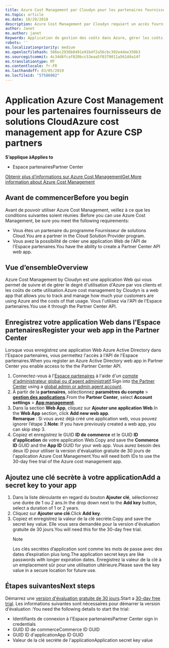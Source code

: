 ```yaml
---
title: Azure Cost Management par Cloudyn pour les partenaires fournisseurs de solutions Cloud | Espace partenaires
ms.topic: article
ms.date: 10/29/2018
description: Azure Cost Management par Cloudyn requiert un accès fourni à l'API de l'Espace partenaires.
author: Janet
ms.author: janet
Keywords: Application de gestion des coûts dans Azure, gérer les coûts, les applications web
robots: ''
ms.localizationpriority: medium
ms.openlocfilehash: 586ec2936b8491e91b4f2a56cbc392e4dee350b3
ms.sourcegitcommit: 4c34d6fcaf020bcc53eaa5f0379011a56149a14f
ms.translationtype: MT
ms.contentlocale: fr-FR
ms.lasthandoff: 03/05/2019
ms.locfileid: "57586082"
---
```

# <a name="azure-cost-management-app-for-azure-csp-partners"></a><span data-ttu-id="a4703-104">Application Azure Cost Management pour les partenaires fournisseurs de solutions Cloud</span><span class="sxs-lookup"><span data-stu-id="a4703-104">Azure cost management app for Azure CSP partners</span></span>  

<span data-ttu-id="a4703-105">**S’applique à**</span><span class="sxs-lookup"><span data-stu-id="a4703-105">**Applies to**</span></span>

-  <span data-ttu-id="a4703-106">Espace partenaires</span><span class="sxs-lookup"><span data-stu-id="a4703-106">Partner Center</span></span>

[<span data-ttu-id="a4703-107">Obtenir plus d’informations sur Azure Cost Management</span><span class="sxs-lookup"><span data-stu-id="a4703-107">Get More information about Azure Cost Management</span></span>](https://go.microsoft.com/fwlink/p/?linkid=857893)

## <a name="before-you-begin"></a><span data-ttu-id="a4703-108">Avant de commencer</span><span class="sxs-lookup"><span data-stu-id="a4703-108">Before you begin</span></span>
<span data-ttu-id="a4703-109">Avant de pouvoir utiliser Azure Cost Management, veillez à ce que les conditions suivantes soient réunies :</span><span class="sxs-lookup"><span data-stu-id="a4703-109">Before you can use Azure Cost Management, be sure you meet the following requirements:</span></span>

- <span data-ttu-id="a4703-110">Vous êtes un partenaire du programme Fournisseur de solutions Cloud.</span><span class="sxs-lookup"><span data-stu-id="a4703-110">You are a partner in the Cloud Solution Provider program.</span></span>
- <span data-ttu-id="a4703-111">Vous avez la possibilité de créer une application Web de l'API de l'Espace partenaires.</span><span class="sxs-lookup"><span data-stu-id="a4703-111">You have the ability to create a Partner Center API web app.</span></span>

## <a name="overview"></a><span data-ttu-id="a4703-112">Vue d’ensemble</span><span class="sxs-lookup"><span data-stu-id="a4703-112">Overview</span></span>

<span data-ttu-id="a4703-113">Azure Cost Management by Cloudyn est une application Web qui vous permet de suivre et de gérer le degré d'utilisation d'Azure par vos clients et les coûts de cette utilisation.</span><span class="sxs-lookup"><span data-stu-id="a4703-113">Azure cost management by Cloudyn is a web app that allows you to track and manage how much your customers are using Azure and the costs of that usage.</span></span> <span data-ttu-id="a4703-114">Vous l'utilisez via l'API de l'Espace partenaires.</span><span class="sxs-lookup"><span data-stu-id="a4703-114">You use it through the Partner Center API.</span></span>

## <a name="register-your-web-app-in-the-partner-center"></a><span data-ttu-id="a4703-115">Enregistrez votre application Web dans l'Espace partenaires</span><span class="sxs-lookup"><span data-stu-id="a4703-115">Register your web app in the Partner Center</span></span>
<span data-ttu-id="a4703-116">Lorsque vous enregistrez une application Web Azure Active Directory dans l'Espace partenaires, vous permettez l'accès à l'API de l'Espace partenaires.</span><span class="sxs-lookup"><span data-stu-id="a4703-116">When you register an Azure Active Directory web app in Partner Center you enable access to the the Partner Center API.</span></span> 
1.  <span data-ttu-id="a4703-117">Connectez-vous à l'[Espace partenaires](https://partnercenter.microsoft.com/en-us/pcv/dashboard/overview) à l'aide d'un [compte d'administrateur global ou d'agent administratif](create-user-accounts-and-set-permissions.md).</span><span class="sxs-lookup"><span data-stu-id="a4703-117">Sign into [the Partner Center](https://partnercenter.microsoft.com/en-us/pcv/dashboard/overview) using a [global admin or admin agent account](create-user-accounts-and-set-permissions.md).</span></span>
2.  <span data-ttu-id="a4703-118">À partir de la **partenaires**, sélectionnez **paramètres du compte** &gt;  **[gestion des applications](https://partnercenter.microsoft.com/en-us/pcv/apiintegration/appmanagement)**.</span><span class="sxs-lookup"><span data-stu-id="a4703-118">From the **Partner Center**, select **Account settings** &gt; **[App management](https://partnercenter.microsoft.com/en-us/pcv/apiintegration/appmanagement)**.</span></span>
3.  <span data-ttu-id="a4703-119">Dans la section **Web App**, cliquez sur **Ajouter une application Web**.</span><span class="sxs-lookup"><span data-stu-id="a4703-119">In the **Web App** section, click **Add new web app**.</span></span>
<br> <span data-ttu-id="a4703-120">**Remarque** : Si vous avez déjà créé une application web, vous pouvez ignorer l’étape 3.</span><span class="sxs-lookup"><span data-stu-id="a4703-120">**Note**: If you have previously created a web app, you can skip step 3.</span></span>
4.  <span data-ttu-id="a4703-121">Copiez et enregistrez le GUID **ID de commerce** et le GUID **ID d'application** de votre application Web.</span><span class="sxs-lookup"><span data-stu-id="a4703-121">Copy and save the **Commerce ID** GUID and the **App ID** GUID for your web app.</span></span> <span data-ttu-id="a4703-122">Vous aurez besoin des deux ID pour utiliser la version d'évaluation gratuite de 30 jours de l'application Azure Cost Management.</span><span class="sxs-lookup"><span data-stu-id="a4703-122">You will need both IDs to use the 30-day free trial of the Azure cost management app.</span></span>

## <a name="add-a-secret-key-to-your-app"></a><span data-ttu-id="a4703-123">Ajoutez une clé secrète à votre application</span><span class="sxs-lookup"><span data-stu-id="a4703-123">Add a secret key to your app</span></span>
1. <span data-ttu-id="a4703-124">Dans la liste déroulante en regard du bouton **Ajouter clé**, sélectionnez une durée de 1 ou 2 ans.</span><span class="sxs-lookup"><span data-stu-id="a4703-124">In the drop down next to the **Add key** button, select a duration of 1 or 2 years.</span></span>
2. <span data-ttu-id="a4703-125">Cliquez sur **Ajouter une clé**.</span><span class="sxs-lookup"><span data-stu-id="a4703-125">Click **Add key**.</span></span> 
3. <span data-ttu-id="a4703-126">Copiez et enregistrez la valeur de la clé secrète.</span><span class="sxs-lookup"><span data-stu-id="a4703-126">Copy and save the secret key value.</span></span> <span data-ttu-id="a4703-127">Elle vous sera demandée pour la version d'évaluation gratuite de 30 jours.</span><span class="sxs-lookup"><span data-stu-id="a4703-127">You will need this for the 30-day free trial.</span></span><br>
   > [!NOTE]  
   > <span data-ttu-id="a4703-128">Les clés secrètes d’application sont comme les mots de passe avec des dates d’expiration plus long.</span><span class="sxs-lookup"><span data-stu-id="a4703-128">The application secret keys are like passwords with longer expiration dates.</span></span> <span data-ttu-id="a4703-129">Enregistrez la valeur de la clé à un emplacement sûr pour une utilisation ultérieure.</span><span class="sxs-lookup"><span data-stu-id="a4703-129">Please save the key value in a secure location for future use.</span></span>

## <a name="next-steps"></a><span data-ttu-id="a4703-130">Étapes suivantes</span><span class="sxs-lookup"><span data-stu-id="a4703-130">Next steps</span></span>
<span data-ttu-id="a4703-131">Démarrez une [version d'évaluation gratuite de 30 jours](https://go.microsoft.com/fwlink/?linkid=857895).</span><span class="sxs-lookup"><span data-stu-id="a4703-131">Start a [30-day free trial](https://go.microsoft.com/fwlink/?linkid=857895).</span></span>
<span data-ttu-id="a4703-132">Les informations suivantes sont nécessaires pour démarrer la version d'évaluation :</span><span class="sxs-lookup"><span data-stu-id="a4703-132">You need the following details to start the trial:</span></span>
- <span data-ttu-id="a4703-133">Identifiants de connexion à l'Espace partenaires</span><span class="sxs-lookup"><span data-stu-id="a4703-133">Partner Center sign in credentials</span></span>
- <span data-ttu-id="a4703-134">GUID ID de commerce</span><span class="sxs-lookup"><span data-stu-id="a4703-134">Commerce ID GUID</span></span>
- <span data-ttu-id="a4703-135">GUID ID d'application</span><span class="sxs-lookup"><span data-stu-id="a4703-135">App ID GUID</span></span>
- <span data-ttu-id="a4703-136">Valeur de la clé secrète de l'application</span><span class="sxs-lookup"><span data-stu-id="a4703-136">Application secret key value</span></span>
